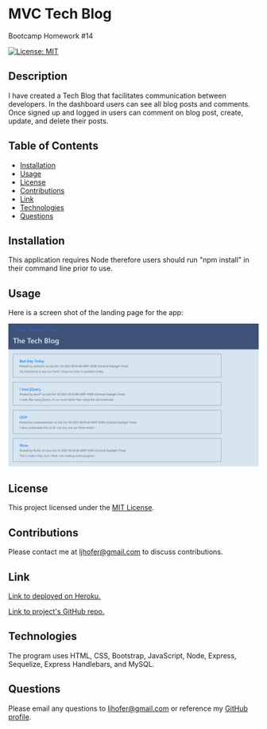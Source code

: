 # MVC Tech Blog
Bootcamp Homework #14

[![License: MIT](https://img.shields.io/badge/License-MIT-yellow.svg)](https://opensource.org/licenses/MIT)


## Description 
I have created a Tech Blog that facilitates communication between developers. In the dashboard users can see all blog posts and comments. Once signed up and logged in users can comment on blog post, create, update, and delete their posts. 
    
## Table of Contents

- [Installation](#installation)
- [Usage](#usage)
- [License](#license)
- [Contributions](#contributions)
- [Link](#link) 
- [Technologies](#technologies)
- [Questions](#questions)

## Installation
This application requires Node therefore users should run "npm install" in their command line prior to use. 

## Usage
Here is a screen shot of the landing page for the app:

![Screen shot of landing page](./public/images/homepagescreenshot.png)

## License
This project licensed under the [MIT License](https://opensource.org/licenses/MIT).

## Contributions
Please contact me at <ljhofer@gmail.com> to discuss contributions.

## Link
[Link to deployed on Heroku.](https://ljhofer-tech-blog.herokuapp.com/)

[Link to project's GitHub repo.](https://github.com/ljhofer/mvc-tech-blog)

## Technologies
The program uses HTML, CSS, Bootstrap, JavaScript, Node, Express, Sequelize, Express Handlebars, and MySQL.

## Questions
Please email any questions to <ljhofer@gmail.com> or reference my [GitHub profile](https://github.com/ljhofer). 